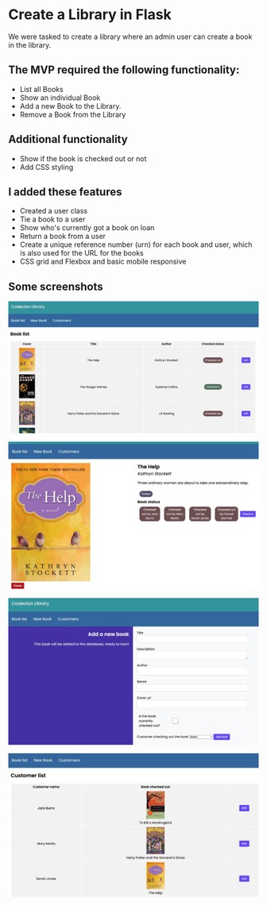 # Create a Library in Flask

We were tasked to create a library where an admin user can create a book in the library.

## The MVP required the following functionality:

- List all Books
- Show an individual Book
- Add a new Book to the Library.
- Remove a Book from the Library

## Additional functionality

- Show if the book is checked out or not
- Add CSS styling

## I added these features

- Created a user class
- Tie a book to a user
- Show who's currently got a book on loan
- Return a book from a user
- Create a unique reference number (urn) for each book and user, which is also used for the URL for the books
- CSS grid and Flexbox and basic mobile responsive

## Some screenshots

![Library Home](images/library-home.jpeg)

![Book Details](images/book-details.jpeg)

![Add Book](images/add-book.jpeg)

![Customer List](images/customer-list.jpeg)
